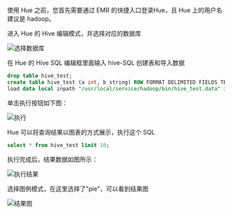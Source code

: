 使用 Hue 之前，您首先需要通过 EMR 的快捷入口登录Hue，且 Hue 上的用户名建议是 hadoop。

进入 Hue 的 Hive 编辑模式，并选择对应的数据库

![选择数据库](http://imgcache.tce.fsphere.cn/static/mc.qcloudimg.com/static/img/c3e31e8338d7e6df80720becf819d2cd/5-8-1-1.png)

在 Hue 的 Hive SQL 编辑框里面输入 hive-SQL 创建表和导入数据

``` sql
drop table hive_test;
create table hive_test (a int, b string) ROW FORMAT DELIMITED FIELDS TERMINATED BY ’,’;
load data local inpath "/usr/local/service/hadoop/bin/hive_test.data" into table hive_t
```

单击执行按钮如下图：

![执行](http://imgcache.tce.fsphere.cn/static/mc.qcloudimg.com/static/img/4e4de2b2e7cd5b7d67948b868582f508/5-8-1-2.png)

Hue 可以将查询结果以图表的方式展示，执行这个 SQL

``` sql
select * from hive_test limit 10;
```

执行完成后，结果数据如图所示：

![执行结果](http://imgcache.tce.fsphere.cn/static/mc.qcloudimg.com/static/img/8dadf3d5017f54cd98ab265034301bb4/5-8-1-3.png)

选择图例模式，在这里选择了"pie"，可以看到结果图

![结果图](http://imgcache.tce.fsphere.cn/static/mc.qcloudimg.com/static/img/d6df0d611093a07d841aad1376dc3a8b/5-8-1-4.png)
